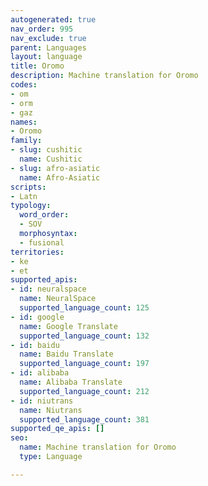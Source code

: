 ```yaml
---
autogenerated: true
nav_order: 995
nav_exclude: true
parent: Languages
layout: language
title: Oromo
description: Machine translation for Oromo
codes:
- om
- orm
- gaz
names:
- Oromo
family:
- slug: cushitic
  name: Cushitic
- slug: afro-asiatic
  name: Afro-Asiatic
scripts:
- Latn
typology:
  word_order:
  - SOV
  morphosyntax:
  - fusional
territories:
- ke
- et
supported_apis:
- id: neuralspace
  name: NeuralSpace
  supported_language_count: 125
- id: google
  name: Google Translate
  supported_language_count: 132
- id: baidu
  name: Baidu Translate
  supported_language_count: 197
- id: alibaba
  name: Alibaba Translate
  supported_language_count: 212
- id: niutrans
  name: Niutrans
  supported_language_count: 381
supported_qe_apis: []
seo:
  name: Machine translation for Oromo
  type: Language

---
```


